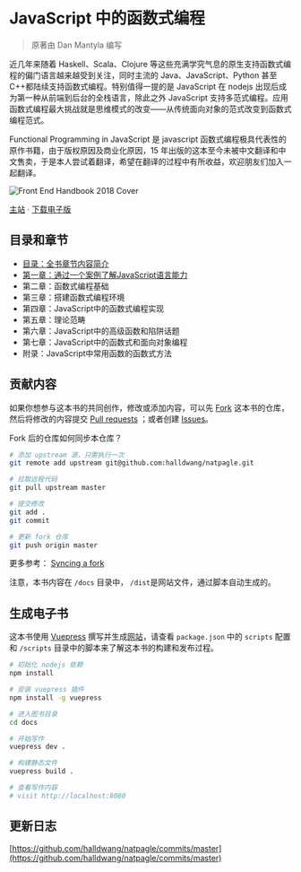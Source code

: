 # JavaScript 中的函数式编程

> 原著由 Dan Mantyla 编写

近几年来随着 Haskell、Scala、Clojure 等这些充满学究气息的原生支持函数式编程的偏门语言越来越受到关注，同时主流的 Java、JavaScript、Python 甚至 C++都陆续支持函数式编程。特别值得一提的是 JavaScript 在 nodejs 出现后成为第一种从前端到后台的全栈语言，除此之外 JavaScript 支持多范式编程。应用函数式编程最大挑战就是思维模式的改变——从传统面向对象的范式改变到函数式编程范式。

Functional Programming in JavaScript 是 javascript 函数式编程极具代表性的原作书籍，由于版权原因及商业化原因，15 年出版的这本至今未被中文翻译和中文售卖，于是本人尝试着翻译，希望在翻译的过程中有所收益，欢迎朋友们加入一起翻译。

![Front End Handbook 2018 Cover](https://blog.ahthw.com/wp-content/uploads/2019/12/Functional_Programming_in_JavaScript.jpg)

[主站](https://github.ahthw.com/natpagle/) · [下载电子版](https://blog.ahthw.com/wp-content/uploads/2019/12/Dan_Mantyla_Functional_Programming_in_JavaScript.pdf)

## 目录和章节

- [目录：全书章节内容简介](https://github.ahthw.com/natpagle/book/cover-preface.html)
- [第一章：通过一个案例了解JavaScript语言能力](https://github.ahthw.com/natpagle/book/chapter-first.html)
- 第二章：函数式编程基础
- 第三章：搭建函数式编程环境
- 第四章：JavaScript中的函数式编程实现
- 第五章：理论范畴
- 第六章：JavaScript中的高级函数和陷阱话题
- 第七章：JavaScript中的函数式和面向对象编程
- 附录：JavaScript中常用函数的函数式方法

## 贡献内容

如果你想参与这本书的共同创作，修改或添加内容，可以先 [Fork](https://github.com/halldwang/natpagle) 这本书的仓库，然后将修改的内容提交 [Pull requests](https://github.com/halldwang/natpagle/pulls) ；或者创建 [Issues](https://github.com/halldwang/natpagle/issues)。

Fork 后的仓库如何同步本仓库？

```bash
# 添加 upstream 源，只需执行一次
git remote add upstream git@github.com:halldwang/natpagle.git

# 拉取远程代码
git pull upstream master

# 提交修改
git add .
git commit

# 更新 fork 仓库
git push origin master
```

更多参考： [Syncing a fork](https://help.github.com/articles/syncing-a-fork/)

注意，本书内容在 `/docs` 目录中， `/dist`是网站文件，通过脚本自动生成的。

## 生成电子书

这本书使用 [Vuepress](https://vuepress.vuejs.org/zh/) 撰写并生成[网站](https://github.com/halldwang/natpagle/)，请查看 `package.json` 中的 `scripts` 配置和 `/scripts` 目录中的脚本来了解这本书的构建和发布过程。

```bash
# 初始化 nodejs 依赖
npm install

# 安装 vuepress 插件
npm install -g vuepress

# 进入图书目录
cd docs

# 开始写作
vuepress dev .

# 构建静态文件
vuepress build .

# 查看写作内容
# visit http://localhost:8080

```

## 更新日志

[https://github.com/halldwang/natpagle/commits/master](https://github.com/halldwang/natpagle/commits/master)

